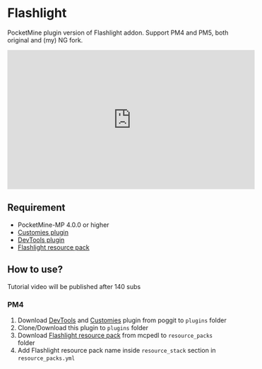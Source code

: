 # Flashlight
PocketMine plugin version of Flashlight addon. Support PM4 and PM5, both original and (my) NG fork.

<iframe width="560" height="315" src="https://www.youtube.com/embed/DvKrKGr-vxI" title="YouTube video player" frameborder="0" allow="accelerometer; autoplay; clipboard-write; encrypted-media; gyroscope; picture-in-picture; web-share" allowfullscreen></iframe>

## Requirement
- PocketMine-MP 4.0.0 or higher
- [Customies plugin](https://poggit.pmmp.io/p/Customies)
- [DevTools plugin](https://poggit.pmmp.io/p/DevTools)
- [Flashlight resource pack](https://mcpedl.com/flashlight)

## How to use?
Tutorial video will be published after 140 subs

### PM4
1. Download [DevTools](https://poggit.pmmp.io/p/DevTools) and [Customies](https://poggit.pmmp.io/p/Customies) plugin from poggit to `plugins` folder
2. Clone/Download this plugin to `plugins` folder
3. Download [Flashlight resource pack](https://mcpedl.com/flashlight) from mcpedl to `resource_packs` folder
4. Add Flashlight resource pack name inside `resource_stack` section in `resource_packs.yml`